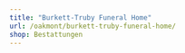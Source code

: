 ```yaml
---
title: "Burkett-Truby Funeral Home"
url: /oakmont/burkett-truby-funeral-home/
shop: Bestattungen
---
```

